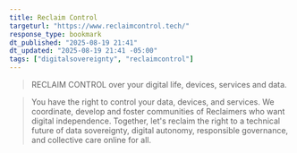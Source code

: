 ```yaml
---
title: Reclaim Control
targeturl: "https://www.reclaimcontrol.tech/"
response_type: bookmark
dt_published: "2025-08-19 21:41"
dt_updated: "2025-08-19 21:41 -05:00"
tags: ["digitalsovereignty", "reclaimcontrol"]
---
```


> RECLAIM CONTROL over your digital life, devices, services and data.

> You have the right to control your data, devices, and services. We coordinate, develop and foster communities of Reclaimers who want digital independence. Together, let's reclaim the right to a technical future of data sovereignty, digital autonomy, responsible governance, and collective care online for all.

